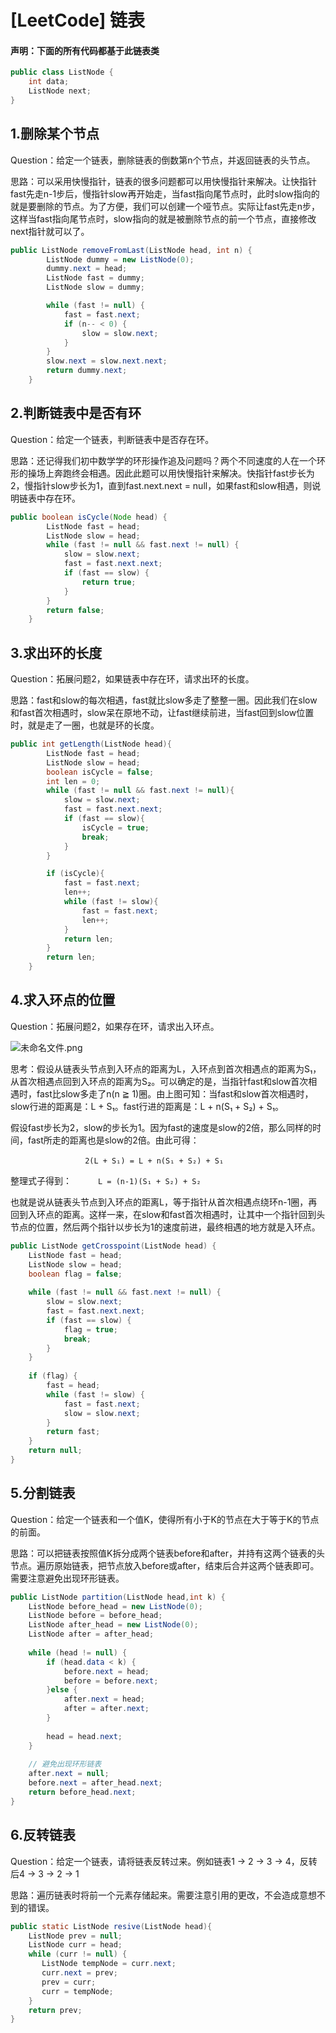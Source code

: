 # [LeetCode]	链表




#### 声明：下面的所有代码都基于此链表类

```java
public class ListNode {
	int data;
	ListNode next;
}
```



## 1.删除某个节点

Question：给定一个链表，删除链表的倒数第n个节点，并返回链表的头节点。

思路：可以采用快慢指针，链表的很多问题都可以用快慢指针来解决。让快指针fast先走n-1步后，慢指针slow再开始走，当fast指向尾节点时，此时slow指向的就是要删除的节点。为了方便，我们可以创建一个哑节点。实际让fast先走n步，这样当fast指向尾节点时，slow指向的就是被删除节点的前一个节点，直接修改next指针就可以了。

```java
public ListNode removeFromLast(ListNode head, int n) {
        ListNode dummy = new ListNode(0);
        dummy.next = head;
        ListNode fast = dummy;
        ListNode slow = dummy;

        while (fast != null) {
            fast = fast.next;
            if (n-- < 0) {
                slow = slow.next;
            }
        }
        slow.next = slow.next.next;
        return dummy.next;
    }
```



## 2.判断链表中是否有环

Question：给定一个链表，判断链表中是否存在环。

思路：还记得我们初中数学学的环形操作追及问题吗？两个不同速度的人在一个环形的操场上奔跑终会相遇。因此此题可以用快慢指针来解决。快指针fast步长为2，慢指针slow步长为1，直到fast.next.next = null，如果fast和slow相遇，则说明链表中存在环。

```java
public boolean isCycle(Node head) {
        ListNode fast = head;
        ListNode slow = head;
        while (fast != null && fast.next != null) {
         	slow = slow.next;
            fast = fast.next.next;
            if (fast == slow) {
                return true;
            }
        }
        return false;
    }
```



## 3.求出环的长度

Question：拓展问题2，如果链表中存在环，请求出环的长度。

思路：fast和slow的每次相遇，fast就比slow多走了整整一圈。因此我们在slow和fast首次相遇时，slow呆在原地不动，让fast继续前进，当fast回到slow位置时，就是走了一圈，也就是环的长度。

```java
public int getLength(ListNode head){
        ListNode fast = head;
        ListNode slow = head;
        boolean isCycle = false;
        int len = 0;
        while (fast != null && fast.next != null){
            slow = slow.next;
            fast = fast.next.next;
            if (fast == slow){
                isCycle = true;
                break;
            }
        }

        if (isCycle){
            fast = fast.next;
            len++;
            while (fast != slow){
                fast = fast.next;
                len++;
            }
            return len;
        }
        return len;
    }
```



## 4.求入环点的位置

Question：拓展问题2，如果存在环，请求出入环点。

![未命名文件.png](https://i.loli.net/2020/01/16/Lnxky2tAlM3BSXZ.png)

思考：假设从链表头节点到入环点的距离为L，入环点到首次相遇点的距离为S₁，从首次相遇点回到入环点的距离为S₂。可以确定的是，当指针fast和slow首次相遇时，fast比slow多走了n(n ≧ 1)圈。由上图可知：当fast和slow首次相遇时，slow行进的距离是：L + S₁。fast行进的距离是：L + n(S₁ + S₂) + S₁。

假设fast步长为2，slow的步长为1。因为fast的速度是slow的2倍，那么同样的时间，fast所走的距离也是slow的2倍。由此可得：

&emsp;&emsp;&emsp;&emsp;&emsp;&emsp;&emsp;&emsp;`` 2(L + S₁) = L + n(S₁ + S₂) + S₁`` 

整理式子得到：&emsp;&emsp;&emsp;``L = (n-1)(S₁ + S₂) + S₂``

也就是说从链表头节点到入环点的距离L，等于指针从首次相遇点绕环n-1圈，再回到入环点的距离。这样一来，在slow和fast首次相遇时，让其中一个指针回到头节点的位置，然后两个指针以步长为1的速度前进，最终相遇的地方就是入环点。

```java
public ListNode getCrosspoint(ListNode head) {
    ListNode fast = head;
    ListNode slow = head;
	boolean flag = false;
    
    while (fast != null && fast.next != null) {
        slow = slow.next;
        fast = fast.next.next;
        if (fast == slow) {
            flag = true;
            break;
        }
    }
    
    if (flag) {
        fast = head;
        while (fast != slow) {
        	fast = fast.next;
            slow = slow.next;
        }
        return fast;
    }
    return null;
}
```



## 5.分割链表

Question：给定一个链表和一个值K，使得所有小于K的节点在大于等于K的节点的前面。

思路：可以把链表按照值K拆分成两个链表before和after，并持有这两个链表的头节点。遍历原始链表，把节点放入before或after，结束后合并这两个链表即可。需要注意避免出现环形链表。

```java
public ListNode partition(ListNode head,int k) {
	ListNode before_head = new ListNode(0);
    ListNode before = before_head;
    ListNode after_head = new ListNode(0);
    ListNode after = after_head;
    
    while (head != null) {
        if (head.data < k) {
            before.next = head;
            before = before.next;
        }else {
            after.next = head;
            after = after.next;
        }
        
        head = head.next;
    }
    
    // 避免出现环形链表
    after.next = null;
    before.next = after_head.next;
    return before_head.next;
}
```



## 6.反转链表

Question：给定一个链表，请将链表反转过来。例如链表1 -> 2 -> 3 -> 4，反转后4 -> 3 -> 2 -> 1

思路：遍历链表时将前一个元素存储起来。需要注意引用的更改，不会造成意想不到的错误。

```java
public static ListNode resive(ListNode head){
    ListNode prev = null;
    ListNode curr = head;
    while (curr != null) {
       ListNode tempNode = curr.next;
       curr.next = prev;
       prev = curr;
       curr = tempNode;
    }
    return prev;
}
```

